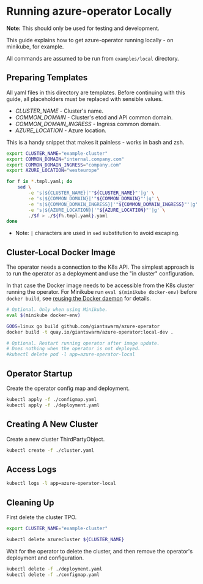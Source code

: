 # Running azure-operator Locally

**Note:** This should only be used for testing and development.

This guide explains how to get azure-operator running locally - on minikube, for
example. 

All commands are assumed to be run from `examples/local` directory.

## Preparing Templates

All yaml files in this directory are templates. Before continuing with this
guide, all placeholders must be replaced with sensible values.

- *CLUSTER_NAME* - Cluster's name.
- *COMMON_DOMAIN* - Cluster's etcd and API common domain.
- *COMMON_DOMAIN_INGRESS* - Ingress common domain.
- *AZURE_LOCATION* - Azure location.

This is a handy snippet that makes it painless - works in bash and zsh.

```bash
export CLUSTER_NAME="example-cluster"
export COMMON_DOMAIN="internal.company.com"
export COMMON_DOMAIN_INGRESS="company.com"
export AZURE_LOCATION="westeurope"

for f in *.tmpl.yaml; do
    sed \
        -e 's|${CLUSTER_NAME}|'"${CLUSTER_NAME}"'|g' \
        -e 's|${COMMON_DOMAIN}|'"${COMMON_DOMAIN}"'|g' \
        -e 's|${COMMON_DOMAIN_INGRESS}|'"${COMMON_DOMAIN_INGRESS}"'|g' \
        -e 's|${AZURE_LOCATION}|'"${AZURE_LOCATION}"'|g' \
        ./$f > ./${f%.tmpl.yaml}.yaml
done
```

- Note: `|` characters are used in `sed` substitution to avoid escaping.

## Cluster-Local Docker Image

The operator needs a connection to the K8s API. The simplest approach is to run
the operator as a deployment and use the "in cluster" configuration.

In that case the Docker image needs to be accessible from the K8s cluster
running the operator. For Minikube run `eval $(minikube docker-env)` before
`docker build`, see [reusing the Docker daemon] for details.

[reusing the docker daemon]: https://github.com/kubernetes/minikube/blob/master/docs/reusing_the_docker_daemon.md 

```bash
# Optional. Only when using Minikube.
eval $(minikube docker-env)

GOOS=linux go build github.com/giantswarm/azure-operator
docker build -t quay.io/giantswarm/azure-operator:local-dev .

# Optional. Restart running operator after image update.
# Does nothing when the operator is not deployed.
#kubectl delete pod -l app=azure-operator-local
```

## Operator Startup

Create the operator config map and deployment.

```bash
kubectl apply -f ./configmap.yaml
kubectl apply -f ./deployment.yaml
```

## Creating A New Cluster

Create a new cluster ThirdPartyObject.

```bash
kubectl create -f ./cluster.yaml
```

## Access Logs

```bash
kubectl logs -l app=azure-operator-local
```

## Cleaning Up

First delete the cluster TPO.

```bash
export CLUSTER_NAME="example-cluster"

kubectl delete azurecluster ${CLUSTER_NAME}
```

Wait for the operator to delete the cluster, and then remove the operator's
deployment and configuration.

```bash
kubectl delete -f ./deployment.yaml
kubectl delete -f ./configmap.yaml
```
